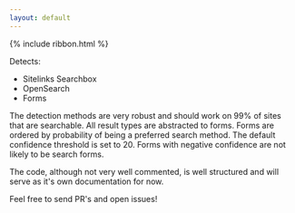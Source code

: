 ```yaml
---
layout: default
---
```


{% include ribbon.html %}

Detects:
* Sitelinks Searchbox
* OpenSearch
* Forms

The detection methods are very robust and should work on 99% of sites that are searchable.
All result types are abstracted to forms.
Forms are ordered by probability of being a preferred search method.
The default confidence threshold is set to 20.
Forms with negative confidence are not likely to be search forms.

The code, although not very well commented, is well structured and will serve as it's own documentation for now.

Feel free to send PR's and open issues!
